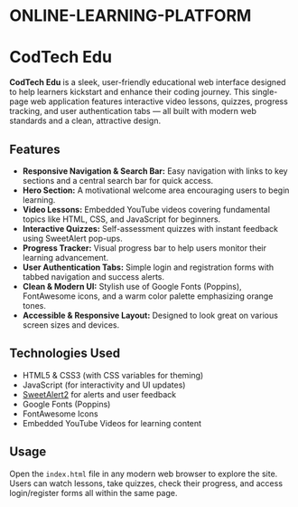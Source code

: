 # ONLINE-LEARNING-PLATFORM

# CodTech Edu
**CodTech Edu** is a sleek, user-friendly educational web interface designed to help learners kickstart and enhance their coding journey. This single-page web application features interactive video lessons, quizzes, progress tracking, and user authentication tabs — all built with modern web standards and a clean, attractive design.

## Features
* **Responsive Navigation & Search Bar:** Easy navigation with links to key sections and a central search bar for quick access.
* **Hero Section:** A motivational welcome area encouraging users to begin learning.
* **Video Lessons:** Embedded YouTube videos covering fundamental topics like HTML, CSS, and JavaScript for beginners.
* **Interactive Quizzes:** Self-assessment quizzes with instant feedback using SweetAlert pop-ups.
* **Progress Tracker:** Visual progress bar to help users monitor their learning advancement.
* **User Authentication Tabs:** Simple login and registration forms with tabbed navigation and success alerts.
* **Clean & Modern UI:** Stylish use of Google Fonts (Poppins), FontAwesome icons, and a warm color palette emphasizing orange tones.
* **Accessible & Responsive Layout:** Designed to look great on various screen sizes and devices.

## Technologies Used
* HTML5 & CSS3 (with CSS variables for theming)
* JavaScript (for interactivity and UI updates)
* [SweetAlert2](https://sweetalert2.github.io/) for alerts and user feedback
* Google Fonts (Poppins)
* FontAwesome Icons
* Embedded YouTube Videos for learning content

## Usage
Open the `index.html` file in any modern web browser to explore the site. Users can watch lessons, take quizzes, check their progress, and access login/register forms all within the same page.

